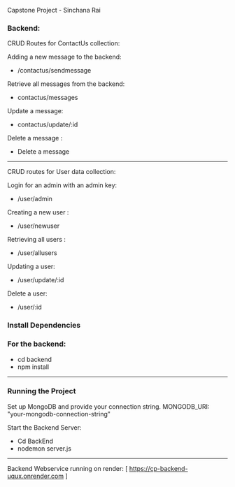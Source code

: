 Capstone Project - Sinchana Rai

### Backend: 

CRUD Routes for ContactUs collection:

Adding a new message to the backend:
-	/contactus/sendmessage

Retrieve all messages from the backend:
-	contactus/messages

Update a message:
-	contactus/update/:id

Delete a message :
-	Delete a message

---

CRUD routes for User data collection:

Login for an admin with an admin key:
-	/user/admin

Creating a new user :
-	/user/newuser

Retrieving all users :
-	/user/allusers

Updating a user:
-	/user/update/:id

Delete a user:
-	/user/:id

### Install Dependencies
### For the backend:
- cd backend
- npm install

---
### Running the Project
Set up MongoDB and provide your connection string. 
MONGODB_URI: "your-mongodb-connection-string"

Start the Backend Server:
- Cd BackEnd
- nodemon server.js

--- 

Backend Webservice running on render: [ https://cp-backend-uqux.onrender.com ]
